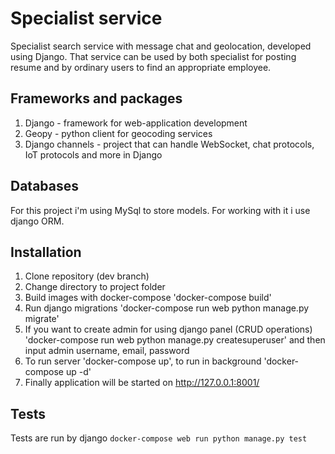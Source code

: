 # Specialist service
Specialist search service with message chat and geolocation, developed using Django. 
That service can be used by both specialist for posting resume and by ordinary users
to find an appropriate employee.

## Frameworks and packages
1. Django - framework for web-application development
2. Geopy - python client for geocoding services
3. Django channels - project that can handle WebSocket, chat protocols, IoT protocols
and more in Django

## Databases
For this project i'm using MySql to store models. For working with it i use django ORM.

## Installation
1. Clone repository (dev branch)
2. Change directory to project folder
3. Build images with docker-compose 'docker-compose build'
4. Run django migrations 'docker-compose run web python manage.py migrate'
5. If you want to create admin for using django panel (CRUD operations) 
'docker-compose run web python manage.py createsuperuser' and then input admin username,
email, password
6. To run server 'docker-compose up', to run in background 'docker-compose up -d'
7. Finally application will be started on http://127.0.0.1:8001/

## Tests
Tests are run by django `docker-compose web run python manage.py test`
